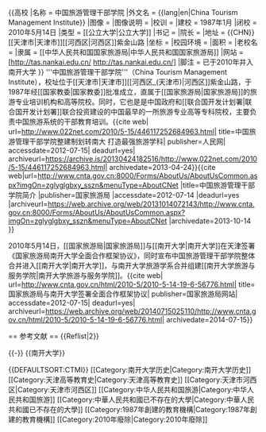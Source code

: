 {{高校
|名称            = 中国旅游管理干部学院
|外文名          = {{lang|en|China Tourism Management Institute}}
|图像            = 
|图像说明        = 
|校训            =
|建校            = 1987年1月
|闭校            = 2010年5月14日
|类型            = [[公立大学|公立大学]]
|书记            =
|院长            = 
|地址            = {{CHN}}[[天津市|天津市]][[河西区|河西区]]紫金山路
|坐标            =
|校园环境        = 
|面积            = 
|老校名          =
|隶属            = [[中华人民共和国国家旅游局|中华人民共和国国家旅游局]]
|网站            = [http://tas.nankai.edu.cn/ http://tas.nankai.edu.cn/]
|脚注            = 已于2010年并入南开大学
}}
'''中国旅游管理干部学院'''（China Tourism Management Institute），校址位于[[天津市|天津市]][[河西区_(天津市)|河西区]]紫金山路，于1987年经[[国家教委|国家教委]]批准成立，直属于[[国家旅游局|国家旅游局]]的旅游专业培训机构和高等院校。同时，它也是是中国政府和[[联合国开发计划署|联合国开发计划署]]联合投资建设的中国最早的一所旅游专业高等专科院校，主要负责中国旅游系统的干部教育培训。<ref>{{cite web| url=http://www.022net.com/2010/5-15/446117252684963.html| title=中国旅游管理干部学院整建制划转南大 打造最强旅游学科| publisher=人民网| accessdate=2012-07-15| deadurl=yes| archiveurl=https://archive.is/20130424182516/http://www.022net.com/2010/5-15/446117252684963.html| archivedate=2013-04-24}}</ref><ref>{{cite web|url=http://www.cnta.gov.cn:8000/Forms/AboutUs/AboutUsCommon.aspx?imgOn=zglyglgbxy_sszn&menuType=AboutCNet |title=中国旅游管理干部学院简介 |publisher=国家旅游局 |accessdate=2012-07-14 |deadurl=yes |archiveurl=https://web.archive.org/web/20131014072143/http://www.cnta.gov.cn:8000/Forms/AboutUs/AboutUsCommon.aspx?imgOn=zglyglgbxy_sszn&menuType=AboutCNet |archivedate=2013-10-14 }}</ref>

2010年5月14日，[[国家旅游局|国家旅游局]]与[[南开大学|南开大学]]在天津签署《国家旅游局南开大学全面合作框架协议》，同时宣布中国旅游管理干部学院整体合并进入[[南开大学|南开大学]]，与南开大学旅游学系合并组建[[南开大学旅游与服务学院|南开大学旅游与服务学院]]。<ref>{{cite web| url=http://www.cnta.gov.cn/html/2010-5/2010-5-14-19-6-56776.html| title=国家旅游局与南开大学签署全面合作框架协议| publisher=国家旅游局网站| accessdate=2012-07-15| deadurl=yes| archiveurl=https://web.archive.org/web/20140715025110/http://www.cnta.gov.cn/html/2010-5/2010-5-14-19-6-56776.html| archivedate=2014-07-15}}</ref>

== 参考文献 ==
{{Reflist|2}}

{{-}}
{{南开大学}}

{{DEFAULTSORT:CTMI}}
[[Category:南开大学历史|Category:南开大学历史]]
[[Category:天津高等教育史|Category:天津高等教育史]]
[[Category:天津市河西区|Category:天津市河西区]]
[[Category:中华人民共和国旅游|Category:中华人民共和国旅游]]
[[Category:中華人民共和國已不存在的大學|Category:中華人民共和國已不存在的大學]]
[[Category:1987年創建的教育機構|Category:1987年創建的教育機構]]
[[Category:2010年廢除|Category:2010年廢除]]
